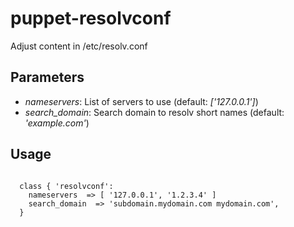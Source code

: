# puppet-resolvconf
Adjust content in /etc/resolv.conf

## Parameters

* *nameservers*: List of servers to use (default: <i>['127.0.0.1']</i>)
* *search_domain*: Search domain to resolv short names
(default: <i>'example.com'</i>)

## Usage
<code>
  class { 'resolvconf':
    nameservers  => [ '127.0.0.1', '1.2.3.4' ]
    search_domain  => 'subdomain.mydomain.com mydomain.com',
  }
</code>
